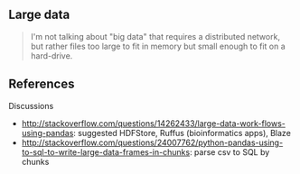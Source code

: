 ## Large data

>  I'm not talking about "big data" that requires a distributed network, but rather files too large to fit in memory but small enough to fit on a hard-drive.

## References

Discussions

* http://stackoverflow.com/questions/14262433/large-data-work-flows-using-pandas: suggested HDFStore, Ruffus (bioinformatics apps), Blaze
* http://stackoverflow.com/questions/24007762/python-pandas-using-to-sql-to-write-large-data-frames-in-chunks: parse csv to SQL by chunks
